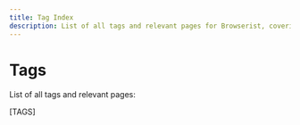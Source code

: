 ```yaml
---
title: Tag Index
description: List of all tags and relevant pages for Browserist, covering tutorials, documentation, and examples.
---
```


# Tags

List of all tags and relevant pages:

[TAGS]
